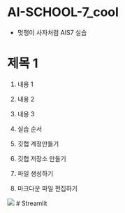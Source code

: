 # AI-SCHOOL-7_cool

* 멋쟁이 사자처럼 AIS7 실습

# 제목 1
1. 내용 1
2. 내용 2
3. 내용 3

1. 실습 순서
2. 깃헙 계정만들기
3. 깃헙 저장소 만들기
4. 파일 생성하기
5. 마크다운 파일 편집하기

<img src=C:\awe>
# Streamlit
